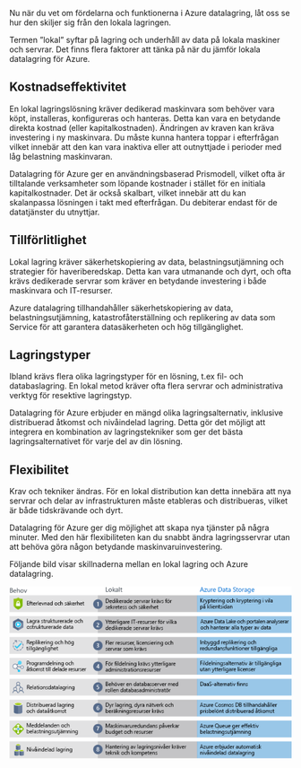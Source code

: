 Nu när du vet om fördelarna och funktionerna i Azure datalagring, låt oss se hur den skiljer sig från den lokala lagringen.

Termen ”lokal” syftar på lagring och underhåll av data på lokala maskiner och servrar. Det finns flera faktorer att tänka på när du jämför lokala datalagring för Azure.

## <a name="cost-effectiveness"></a>Kostnadseffektivitet
En lokal lagringslösning kräver dedikerad maskinvara som behöver vara köpt, installeras, konfigureras och hanteras. Detta kan vara en betydande direkta kostnad (eller kapitalkostnaden). Ändringen av kraven kan kräva investering i ny maskinvara. Du måste kunna hantera toppar i efterfrågan vilket innebär att den kan vara inaktiva eller att outnyttjade i perioder med låg belastning maskinvaran.

Datalagring för Azure ger en användningsbaserad Prismodell, vilket ofta är tilltalande verksamheter som löpande kostnader i stället för en initiala kapitalkostnader. Det är också skalbart, vilket innebär att du kan skalanpassa lösningen i takt med efterfrågan. Du debiterar endast för de datatjänster du utnyttjar.

## <a name="reliability"></a>Tillförlitlighet 
Lokal lagring kräver säkerhetskopiering av data, belastningsutjämning och strategier för haveriberedskap. Detta kan vara utmanande och dyrt, och ofta krävs dedikerade servrar som kräver en betydande investering i både maskinvara och IT-resurser.

Azure datalagring tillhandahåller säkerhetskopiering av data, belastningsutjämning, katastrofåterställning och replikering av data som Service för att garantera datasäkerheten och hög tillgänglighet.

## <a name="storage-types"></a>Lagringstyper
Ibland krävs flera olika lagringstyper för en lösning, t.ex fil- och databaslagring. En lokal metod kräver ofta flera servrar och administrativa verktyg för resektive lagringstyp.

Datalagring för Azure erbjuder en mängd olika lagringsalternativ, inklusive distribuerad åtkomst och nivåindelad lagring. Detta gör det möjligt att integrera en kombination av lagringstekniker som ger det bästa lagringsalternativet för varje del av din lösning.

## <a name="agility"></a>Flexibilitet
Krav och tekniker ändras. För en lokal distribution kan detta innebära att nya servrar och delar av infrastrukturen måste etableras och distribueras, vilket är både tidskrävande och dyrt.

Datalagring för Azure ger dig möjlighet att skapa nya tjänster på några minuter. Med den här flexibiliteten kan du snabbt ändra lagringsservrar utan att behöva göra någon betydande maskinvaruinvestering.

Följande bild visar skillnaderna mellan en lokal lagring och Azure datalagring.

![En bild som visar en jämförelse av lagring på plats och Azure datalagring för flera vanliga affärsbehov.](../media/4-Comparison.png)
